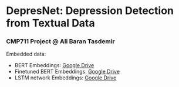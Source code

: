 # DepresNet: Depression Detection from Textual Data  
  
### CMP711 Project @ Ali Baran Tasdemir
 
 Embedded data:
 -	BERT Embeddings: [Google Drive](https://drive.google.com/file/d/10EyX4OJr4Ty71QhBgrhLHQJaO80JroFT/view?usp=share_link)
 -	Finetuned BERT Embeddings: [Google Drive](https://drive.google.com/file/d/1WIs2ASbljHiXhJ1tPVuwWludxuCsDZlp/view?usp=share_link)
 -	LSTM network Embeddings: [Google Drive](https://drive.google.com/file/d/1d8DYsGdzJi3_SiIuJCig-YubZiPR69xa/view?usp=share_link)